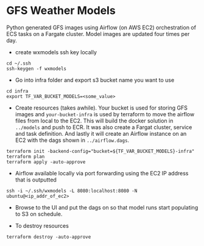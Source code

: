 # GFS Weather Models

Python generated GFS images using Airflow (on AWS EC2) orchestration of ECS tasks on a Fargate cluster. 
Model images are updated four times per day.

* create wxmodels ssh key locally

```
cd ~/.ssh
ssh-keygen -f wxmodels
```

* Go into infra folder and export s3 bucket name you want to use

```
cd infra
export TF_VAR_BUCKET_MODELS=<some_value>
```

* Create resources (takes awhile). Your bucket is used for storing GFS images and `your-bucket-infra` is used by terraform to move the airflow files from local to the EC2. This will build the docker solution in `../models` and push to ECR. It was also create a Fargat cluster, service and task definition. And lastly it will create an Airflow instance on an EC2 with the dags shown in `../airflow.dags`.

```
terraform init -backend-config="bucket=${TF_VAR_BUCKET_MODELS}-infra"
terraform plan
terraform apply -auto-approve
```

* Airflow available locally via port forwarding using the EC2 IP address that is outputted
 
 ```
 ssh -i ~/.ssh/wxmodels -L 8080:localhost:8080 -N ubuntu@<ip_addr_of_ec2>
 ```

 * Browse to the UI and put the dags on so that model runs start populating to S3 on schedule.

 * To destroy resources

 ```
terraform destroy -auto-approve
 ```